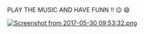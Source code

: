 PLAY THE MUSIC AND HAVE FUNN !! :wink: :smile:

[![Screenshot from 2017-05-30 09:53:32.png](https://s30.postimg.org/4p28bzjht/Screenshot_from_2017-05-30_09_53_32.png)](https://postimg.org/image/i5z6uutt9/)
